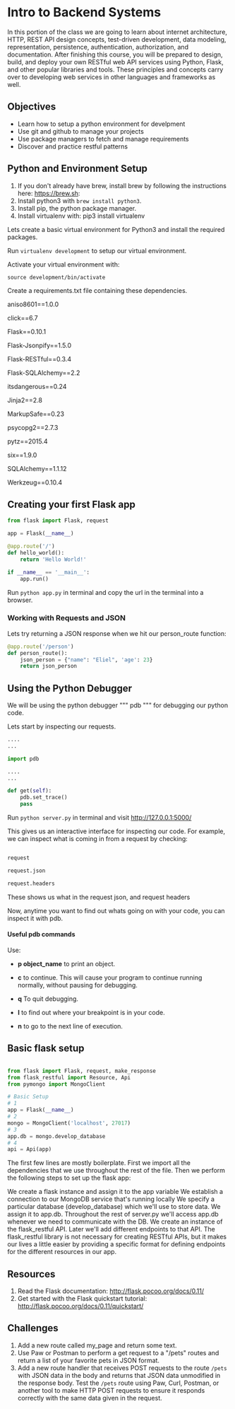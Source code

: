 # Intro to Backend Systems 

In this portion of the class we are going to learn about internet architecture, HTTP, REST API design concepts, test-driven development, data modeling, representation, persistence, authentication, authorization, and documentation. After finishing this course, you will be prepared to design, build, and deploy your own RESTful web API services using Python, Flask, and other popular libraries and tools. These principles and concepts carry over to developing web services in other languages and frameworks as well.

## Objectives

- Learn how to setup a python environment for develpment
- Use git and github to manage your projects
- Use package managers to fetch and manage requirements
- Discover and practice restful patterns

## Python and Environment Setup

1. If you don't already have brew, install brew by following the instructions here: https://brew.sh: 
2. Install python3 with ```brew install python3```.
3. Install pip, the python package manager.
4. Install virtualenv with: pip3 install virtualenv


Lets create a basic virtual environment for Python3 and install the required packages.

Run ```virtualenv development``` to setup our virtual environment.

Activate your virtual environment with:

```source development/bin/activate```

Create a requirements.txt file containing these dependencies.


aniso8601==1.0.0

click==6.7

Flask==0.10.1

Flask-Jsonpify==1.5.0

Flask-RESTful==0.3.4

Flask-SQLAlchemy==2.2

itsdangerous==0.24

Jinja2==2.8

MarkupSafe==0.23

psycopg2==2.7.3

pytz==2015.4

six==1.9.0

SQLAlchemy==1.1.12

Werkzeug==0.10.4


## Creating your first Flask app

```python
from flask import Flask, request

app = Flask(__name__)

@app.route('/')
def hello_world():
    return 'Hello World!'

if __name__ == '__main__':
    app.run()

```

Run ```python app.py``` in terminal and copy the url in the terminal into a browser.


### Working with Requests and JSON

Lets try returning a JSON response when we hit our person_route function:

```python
@app.route('/person')
def person_route():
    json_person = {"name": "Eliel", 'age': 23}
    return json_person

```

## Using the Python Debugger

We will be using the python debugger """ pdb """ for debugging our python code.

Lets start by inspecting our requests.

```python
....
...

import pdb

....
...

def get(self):
    pdb.set_trace()
    pass

```

Run ``` python server.py ``` in terminal and visit http://127.0.0.1:5000/

This gives us an interactive interface for inspecting our code.
For example, we can inspect what is coming in from a request by checking:

```python

request

request.json

request.headers

```

These shows us what in the request json, and request headers

Now, anytime you want to find out whats going on with your code, you can inspect it with pdb.


#### Useful pdb commands

Use:

- **p  object_name** to print an object.
- **c** to continue. This will cause your program to continue running normally, without pausing for debugging.

- **q** To quit debugging.
- **l** to find out where your breakpoint is in your code.
- **n** to go to the next line of execution.


## Basic flask setup
```python

from flask import Flask, request, make_response
from flask_restful import Resource, Api
from pymongo import MongoClient

# Basic Setup
# 1
app = Flask(__name__)
# 2
mongo = MongoClient('localhost', 27017)
# 3
app.db = mongo.develop_database
# 4
api = Api(app)

```

The first few lines are mostly boilerplate. First we import all the dependencies that we use throughout the rest of the file. Then we perform the following steps to set up the flask app:

We create a flask instance and assign it to the app variable
We establish a connection to our MongoDB service that's running locally
We specify a particular database (develop_database) which we'll use to store data. We assign it to app.db. Throughout the rest of server.py we'll access app.db whenever we need to communicate with the DB.
We create an instance of the flask_restful API. Later we'll add different endpoints to that API. The flask_restful library is not necessary for creating RESTful APIs, but it makes our lives a little easier by providing a specific format for defining endpoints for the different resources in our app.


## Resources

1. Read the Flask documentation: http://flask.pocoo.org/docs/0.11/
2. Get started with the Flask quickstart tutorial: http://flask.pocoo.org/docs/0.11/quickstart/

## Challenges

1. Add a new route called my_page and return some text.
2. Use Paw or Postman to perform a get request to a "/pets" routes and return a list of your favorite pets in JSON format.
3. Add a new route handler that receives POST requests to the route `/pets` with JSON data in the body and returns that JSON data unmodified in the response body. Test the `/pets` route using Paw, Curl, Postman, or another tool to make HTTP POST requests to ensure it responds correctly with the same data given in the request.


